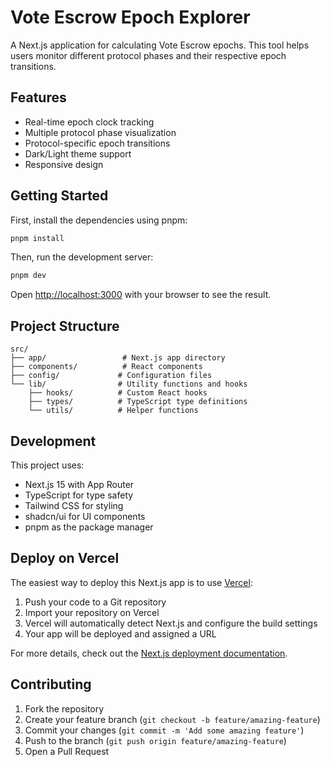 # Vote Escrow Epoch Explorer

A Next.js application for calculating Vote Escrow epochs. This tool helps users monitor different protocol phases and their respective epoch transitions.

## Features

- Real-time epoch clock tracking
- Multiple protocol phase visualization
- Protocol-specific epoch transitions
- Dark/Light theme support
- Responsive design

## Getting Started

First, install the dependencies using pnpm:

```bash
pnpm install
```

Then, run the development server:

```bash
pnpm dev
```

Open [http://localhost:3000](http://localhost:3000) with your browser to see the result.

## Project Structure

```
src/
├── app/                 # Next.js app directory
├── components/          # React components
├── config/             # Configuration files
└── lib/                # Utility functions and hooks
    ├── hooks/          # Custom React hooks
    ├── types/          # TypeScript type definitions
    └── utils/          # Helper functions
```

## Development

This project uses:

- Next.js 15 with App Router
- TypeScript for type safety
- Tailwind CSS for styling
- shadcn/ui for UI components
- pnpm as the package manager

## Deploy on Vercel

The easiest way to deploy this Next.js app is to use [Vercel](https://vercel.com/new?utm_medium=default-template&filter=next.js):

1. Push your code to a Git repository
2. Import your repository on Vercel
3. Vercel will automatically detect Next.js and configure the build settings
4. Your app will be deployed and assigned a URL

For more details, check out the [Next.js deployment documentation](https://nextjs.org/docs/app/building-your-application/deploying).

## Contributing

1. Fork the repository
2. Create your feature branch (`git checkout -b feature/amazing-feature`)
3. Commit your changes (`git commit -m 'Add some amazing feature'`)
4. Push to the branch (`git push origin feature/amazing-feature`)
5. Open a Pull Request
